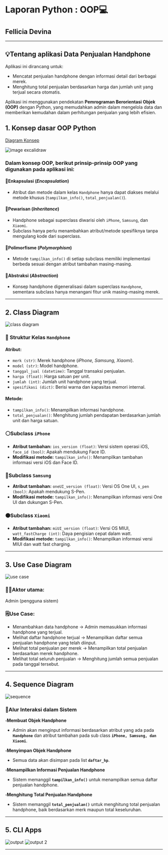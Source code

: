 # Laporan Python : OOP💻
## Fellicia Devina
---

## 💡Tentang aplikasi Data Penjualan Handphone
Aplikasi ini dirancang untuk:
- Mencatat penjualan handphone dengan informasi detail dari berbagai merek.
- Menghitung total penjualan berdasarkan harga dan jumlah unit yang terjual secara otomatis.


Aplikasi ini menggunakan pendekatan **Pemrograman Berorientasi Objek (OOP)** dengan Python, yang memudahkan admin dalam mengelola data dan memberikan kemudahan dalam perhitungan penjualan yang lebih efisien.

## 1. Konsep dasar OOP Python
[Diagram Konsep](https://excalidraw.com/#json=5l4fp7Vkh2vlBYlY4qzKF,mYjsEvhXHOIHIMbCpAmD-A)

![image excalidraw](https://github.com/user-attachments/assets/c7cd30b3-1da8-44fe-aef2-c534a993314d)

### **Dalam konsep OOP, berikut prinsip-prinsip OOP yang digunakan pada aplikasi ini:**
#### 🔺Enkapsulasi (*Encapsulation*)
- Atribut dan metode dalam kelas `Handphone` hanya dapat diakses melalui metode khusus (`tampilkan_info()`, `total_penjualan()`).

#### 🔺Pewarisan (*Inheritance*)
- Handphone sebagai superclass diwarisi oleh `iPhone`, `Samsung`, dan `Xiaomi`.
- Subclass hanya perlu menambahkan atribut/metode spesifiknya tanpa mengulang kode dari superclass.

#### 🔺Polimorfisme (*Polymorphism*)
- Metode `tampilkan_info()` di setiap subclass memiliki implementasi berbeda sesuai dengan atribut tambahan masing-masing.

#### 🔺Abstraksi (*Abstraction*)
- Konsep handphone digeneralisasi dalam superclass `Handphone`, sementara subclass hanya menangani fitur unik masing-masing merek.

---

## 2. Class Diagram
![class diagram](https://github.com/user-attachments/assets/356752a5-2ac2-43bb-b49a-56cbdf641cc6)


### **📱 Struktur Kelas `Handphone`**

#### Atribut:

- `merk (str)`: Merek handphone (*iPhone, Samsung, Xiaomi*).
- `model (str)`: Model handphone.
- `tanggal_jual (datetime)`: Tanggal transaksi penjualan.
- `harga (float)`: Harga satuan per unit.
- `jumlah (int)`: Jumlah unit handphone yang terjual.
- `spesifikasi (dict)`: Berisi warna dan kapasitas memori internal.

#### Metode:
- `tampilkan_info()`: Menampilkan informasi handphone.
- `total_penjualan()`: Menghitung jumlah pendapatan berdasarkan jumlah unit dan harga satuan.

### **⚪Subclass `iPhone`**

- **Atribut tambahan:** `ios_version (float)`: Versi sistem operasi iOS, `face_id (bool)`: Apakah mendukung Face ID.
- **Modifikasi metode:** `tampilkan_info()`: Menampilkan tambahan informasi versi iOS dan Face ID.

### **🔵Subclass `Samsung`**

- **Atribut tambahan:** `oneUI_version (float)`: Versi OS One UI, `s_pen (bool)`: Apakah mendukung S-Pen.
- **Modifikasi metode:** `tampilkan_info()`: Menampilkan informasi versi One UI dan dukungan S-Pen.

### **🟠Subclass `Xiaomi`**

- **Atribut tambahan:** `miUI_version (float)`: Versi OS MIUI, `watt_fastCharge (int)`: Daya pengisian cepat dalam watt.
- **Modifikasi metode:** `tampilkan_info()`: Menampilkan informasi versi MIUI dan watt fast charging.

---

## 3. Use Case Diagram
![use case](https://github.com/user-attachments/assets/4b4efc06-60a4-4a4a-8573-23f2dfae0e86)

### **🧍‍♂️Aktor utama:**
Admin (pengguna sistem)

### **🗒️Use Case:**
- Menambahkan data handphone → Admin memasukkan informasi handphone yang terjual.
- Melihat daftar handphone terjual → Menampilkan daftar semua penjualan handphone yang telah diinput.
- Melihat total penjualan per merek → Menampilkan total penjualan berdasarkan merek handphone.
- Melihat total seluruh penjualan → Menghitung jumlah semua penjualan pada tanggal tersebut.

---

## 4. Sequence Diagram
![sequence](https://github.com/user-attachments/assets/12c7b88d-9cb2-4dce-936c-9625ae3ad469
)

### **📲Alur Interaksi dalam Sistem**
**▫️Membuat Objek Handphone**
   - Admin akan menginput informasi berdasarkan atribut yang ada pada  **`Handphone`** dan atribut tambahan pada sub class **`iPhone, Samsung, dan Xiaomi`**.

**▫️Menyimpan Objek Handphone**
   - Semua data akan disimpan pada list **`daftar_hp`**.

**▫️Menampilkan Informasi Penjualan Handphone**
   - Sistem memanggil **`tampilkan_info()`** untuk menampilkan semua daftar penjualan handphone.

**▫️Menghitung Total Penjualan Handphone**
   - Sistem memanggil **`total_penjualan()`** untuk menghitung total penjualan handphone, baik berdasarkan merk maupun total keseluruhan.

---

## 5. CLI Apps
![output](https://github.com/user-attachments/assets/bfed9370-0c3c-4313-8d9a-3fc88e4f24ee)
![output 2](https://github.com/user-attachments/assets/c48a15e7-99f7-47d8-8fb7-1e68a4430e0b)


---
